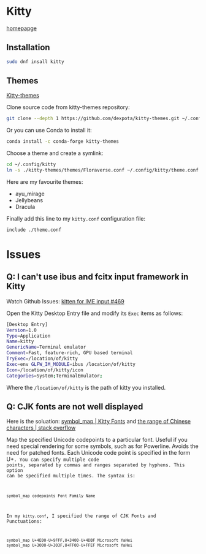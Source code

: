 # Kitty

[homepapge](https://sw.kovidgoyal.net/kitty/)

## Installation

```bash
sudo dnf insall kitty

```

## Themes

[Kitty-themes](https://github.com/dexpota/kitty-themes)

Clone source code from kitty-themes repository:

```bash
git clone --depth 1 https://github.com/dexpota/kitty-themes.git ~/.config/kitty/kitty-themes
```

Or you can use Conda to install it:

```bash
conda install -c conda-forge kitty-themes
```

Choose a theme and create a symlink:

```bash
cd ~/.config/kitty
ln -s ./kitty-themes/themes/Floraverse.conf ~/.config/kitty/theme.conf

```

Here are my favourite themes:

- ayu_mirage
- Jellybeans
- Dracula

Finally add this line to my `kitty.conf` configuration file:

```bash
include ./theme.conf
```
# Issues
## Q: I can't use ibus and fcitx input framework in Kitty

Watch Github Issues: [kitten for IME input #469](https://github.com/kovidgoyal/kitty/issues/469)

Open the Kitty Desktop Entry file and modify its `Exec` items as follows:

```bash
[Desktop Entry]
Version=1.0
Type=Application
Name=kitty
GenericName=Terminal emulator
Comment=Fast, feature-rich, GPU based terminal
TryExec=/location/of/kitty
Exec=env GLFW_IM_MODULE=ibus /location/of/kitty
Icon=/location/of/kitty/icon
Categories=System;TerminalEmulator;
```
Where the `/location/of/kitty` is the path of kitty you installed.

## Q: CJK fonts are not well displayed

Here is the soluation: [symbol_map | Kitty Fonts](https://sw.kovidgoyal.net/kitty/conf/#opt-kitty.symbol_map) and [the range of Chinese characters | stack overflow](https://stackoverflow.com/questions/1366068/whats-the-complete-range-for-chinese-characters-in-unicode)

Map the specified Unicode codepoints to a particular font. Useful if you need special rendering for some symbols, such as for Powerline. Avoids the need for patched fonts. Each Unicode code point is specified in the form U+<code point in hexadecimal>. You can specify multiple code points, separated by commas and ranges separated by hyphens. This option can be specified multiple times. The syntax is:

```bash
symbol_map codepoints Font Family Name
```
In my `kitty.conf`, I specified the range of CJK Fonts and Punctuations:

```bash
symbol_map U+4E00-U+9FFF,U+3400-U+4DBF Microsoft YaHei
symbol_map U+3000-U+303F,U+FF00-U+FFEF Microsoft YaHei
```
